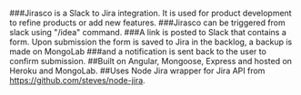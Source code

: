 ###Jirasco is a Slack to Jira integration. It is used for product development to refine products or add new features. 
###Jirasco can be triggered from slack using "/idea" command. 
###A link is posted to Slack that contains a form. Upon submission the form is saved to Jira in the backlog, a backup is made on MongoLab 
###and a notification is sent back to the user to confirm submission.
##Built on Angular, Mongoose, Express and hosted on Heroku and MongoLab.
##Uses Node Jira wrapper for Jira API from https://github.com/steves/node-jira.

